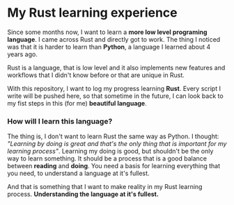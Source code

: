 # My Rust learning experience

Since some months now, I want to learn a **more low level programing language**. I came across Rust and directly got to work.
The thing I noticed was that it is harder to learn than **Python**, a language I learned about 4 years ago. 

Rust is a language, that is low level and it also implements new features and workflows that I didn't know before
or that are unique in Rust. 

With this repository, I want to log my progress learning **Rust**. Every script I write will be pushed here, so that
sometime in the future, I can look back to my fist steps in this (for me) **beautiful language**.

### How will I learn this language?
The thing is, I don't want to learn Rust the same way as Python. I thought: *"Learning by doing is great and that's the only thing that is
important for my learning process"*. Learning my doing is good, but shouldn't be the only way to learn something. It should be a process that
is a good balance between **reading** and **doing**. You need a basis for learning everything that you need, to understand a language at it's fullest.

And that is something that I want to make reality in my Rust learning process. **Understanding the language at it's fullest.**

